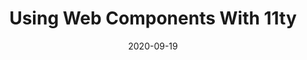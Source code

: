 ---
title: 'Using Web Components With 11ty'
tagline: I took a progressive enhancement approach to using frontend javascript for my blog, Web Components are the perfect fit here.
series:
  title: Building a personal blog
  order: 5
date: '2020-09-19'
tags:
  - 11ty
  - WebComponents
  - eleventy
  
---
